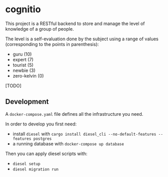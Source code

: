 # cognitio

This project is a RESTful backend to store and manage the level of knowledge of a group of people.

The level is a self-evaluation done by the subject using a range of values (corresponding to the points in parenthesis):

- guru        (10)
- expert       (7)
- tourist      (5)
- newbie       (3)
- zero-kelvin  (0)

[TODO]

## Development

A `docker-compose.yaml` file defines all the infrastructure you need.

In order to develop you first need:

- install `diesel` with `cargo install diesel_cli --no-default-features --features postgres`
- a running database with `docker-compose up database`

Then you can apply diesel scripts with:

- `diesel setup`
- `diesel migration run`
